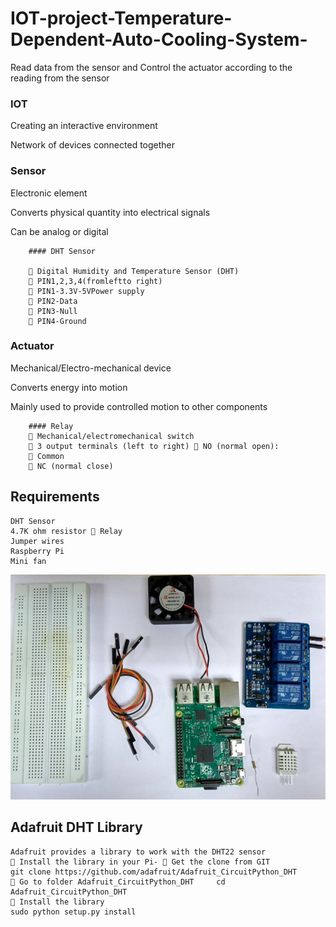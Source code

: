# IOT-project-Temperature-Dependent-Auto-Cooling-System-
Read data from the sensor and Control the actuator according to the reading from the sensor

### IOT
  Creating an interactive environment
  
  Network of devices connected together
     
     
### Sensor


  Electronic element
  
  Converts physical quantity into electrical signals 
  
  Can be analog or digital
  
        #### DHT Sensor
   
         Digital Humidity and Temperature Sensor (DHT)
         PIN1,2,3,4(fromleftto right)
         PIN1-3.3V-5VPower supply
         PIN2-Data
         PIN3-Null
         PIN4-Ground
        


###  Actuator
  Mechanical/Electro-mechanical device
  
  Converts energy into motion
  
  Mainly used to provide controlled motion to other components

        #### Relay
         Mechanical/electromechanical switch
         3 output terminals (left to right)  NO (normal open):
         Common
         NC (normal close)
        
        
        
  ## Requirements

    DHT Sensor
    4.7K ohm resistor  Relay
    Jumper wires
    Raspberry Pi
    Mini fan
 
 
 ![REquirements](/Images/REquirements.jpg)
   
 
   ## Adafruit DHT Library
   
    Adafruit provides a library to work with the DHT22 sensor
     Install the library in your Pi-  Get the clone from GIT
    git clone https://github.com/adafruit/Adafruit_CircuitPython_DHT
     Go to folder Adafruit_CircuitPython_DHT     cd Adafruit_CircuitPython_DHT
     Install the library
    sudo python setup.py install

                    
